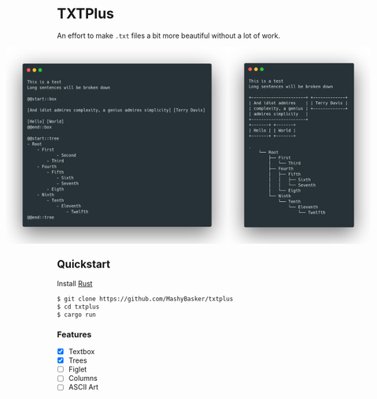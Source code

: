 # TXTPlus

An effort to make `.txt` files a bit more beautiful without a lot of work.

<div style="display: flex; justify-content: center;">
    <img src="media/source.png" alt="source" style="width: 450px; height: 400px; margin-left: 30px; margin-right: 0px;">
    <img src="media/render.png" alt="render" style="width: 350px; height: 400px; margin-left: 0px;">
</div>

## Quickstart

Install [Rust](https://www.rust-lang.org/tools/install)

```console
$ git clone https://github.com/MashyBasker/txtplus
$ cd txtplus
$ cargo run
```

### Features

- [x] Textbox
- [x] Trees
- [ ] Figlet
- [ ] Columns
- [ ] ASCII Art
